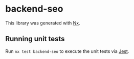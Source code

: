 # backend-seo

This library was generated with [Nx](https://nx.dev).

## Running unit tests

Run `nx test backend-seo` to execute the unit tests via [Jest](https://jestjs.io).
